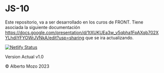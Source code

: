 # JS-10
Este repositorio, va a ser desarrollado en los curos de FRONT. 
Tiene asociada la siguiente documentación
https://docs.google.com/presentation/d/1tXUKUEa3w_v5qbha1FpAXqb702XYLhdiYFYOWrJVNkA/edit?usp=sharing
que se ira actualizando.

[![Netlify Status](https://api.netlify.com/api/v1/badges/7cc008a3-1673-42a5-978b-237052ad56fb/deploy-status)](https://app.netlify.com/sites/elaborate-praline-af3569/deploys)

Version Actual v1.0

© Alberto Mozo 2023
